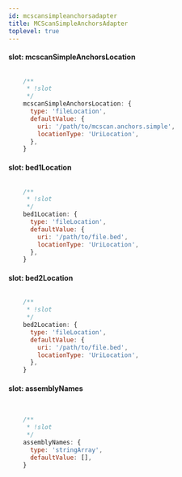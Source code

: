 ```yaml
---
id: mcscansimpleanchorsadapter
title: MCScanSimpleAnchorsAdapter
toplevel: true
---
```


#### slot: mcscanSimpleAnchorsLocation
```js

    /**
     * !slot
     */
    mcscanSimpleAnchorsLocation: {
      type: 'fileLocation',
      defaultValue: {
        uri: '/path/to/mcscan.anchors.simple',
        locationType: 'UriLocation',
      },
    }
```
#### slot: bed1Location
```js

    /**
     * !slot
     */
    bed1Location: {
      type: 'fileLocation',
      defaultValue: {
        uri: '/path/to/file.bed',
        locationType: 'UriLocation',
      },
    }
```
#### slot: bed2Location
```js

    /**
     * !slot
     */
    bed2Location: {
      type: 'fileLocation',
      defaultValue: {
        uri: '/path/to/file.bed',
        locationType: 'UriLocation',
      },
    }
```
#### slot: assemblyNames
```js


    /**
     * !slot
     */
    assemblyNames: {
      type: 'stringArray',
      defaultValue: [],
    }
```
